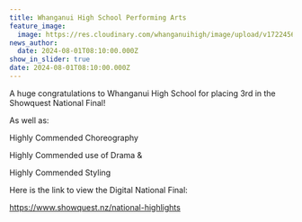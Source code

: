 ```yaml
---
title: Whanganui High School Performing Arts
feature_image:
  image: https://res.cloudinary.com/whanganuihigh/image/upload/v1722456729/News/show_quest_3rd.jpg
news_author:
  date: 2024-08-01T08:10:00.000Z
show_in_slider: true
date: 2024-08-01T08:10:00.000Z
---
```

A huge congratulations to Whanganui High School for placing 3rd in the Showquest National Final!

As well as:

Highly Commended Choreography 

Highly Commended use of Drama &

Highly Commended Styling

Here is the link to view the Digital National Final: 

https://www.showquest.nz/national-highlights

